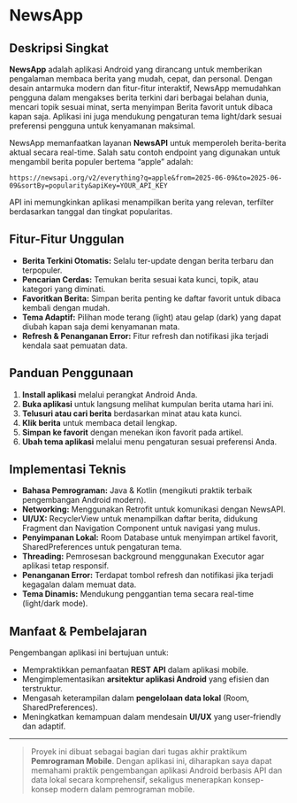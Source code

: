 # NewsApp

## Deskripsi Singkat
**NewsApp** adalah aplikasi Android yang dirancang untuk memberikan pengalaman membaca berita yang mudah, cepat, dan personal. Dengan desain antarmuka modern dan fitur-fitur interaktif, NewsApp memudahkan pengguna dalam mengakses berita terkini dari berbagai belahan dunia, mencari topik sesuai minat, serta menyimpan Berita favorit untuk dibaca kapan saja. Aplikasi ini juga mendukung pengaturan tema light/dark sesuai preferensi pengguna untuk kenyamanan maksimal.

NewsApp memanfaatkan layanan **NewsAPI** untuk memperoleh berita-berita aktual secara real-time. Salah satu contoh endpoint yang digunakan untuk mengambil berita populer bertema “apple” adalah:
```
https://newsapi.org/v2/everything?q=apple&from=2025-06-09&to=2025-06-09&sortBy=popularity&apiKey=YOUR_API_KEY
```
API ini memungkinkan aplikasi menampilkan berita yang relevan, terfilter berdasarkan tanggal dan tingkat popularitas.

## Fitur-Fitur Unggulan
- **Berita Terkini Otomatis:** Selalu ter-update dengan berita terbaru dan terpopuler.
- **Pencarian Cerdas:** Temukan berita sesuai kata kunci, topik, atau kategori yang diminati.
- **Favoritkan Berita:** Simpan berita penting ke daftar favorit untuk dibaca kembali dengan mudah.
- **Tema Adaptif:** Pilihan mode terang (light) atau gelap (dark) yang dapat diubah kapan saja demi kenyamanan mata.
- **Refresh & Penanganan Error:** Fitur refresh dan notifikasi jika terjadi kendala saat pemuatan data.

## Panduan Penggunaan
1. **Install aplikasi** melalui perangkat Android Anda.
2. **Buka aplikasi** untuk langsung melihat kumpulan berita utama hari ini.
3. **Telusuri atau cari berita** berdasarkan minat atau kata kunci.
4. **Klik berita** untuk membaca detail lengkap.
5. **Simpan ke favorit** dengan menekan ikon favorit pada artikel.
6. **Ubah tema aplikasi** melalui menu pengaturan sesuai preferensi Anda.

## Implementasi Teknis
- **Bahasa Pemrograman:** Java & Kotlin (mengikuti praktik terbaik pengembangan Android modern).
- **Networking:** Menggunakan Retrofit untuk komunikasi dengan NewsAPI.
- **UI/UX:** RecyclerView untuk menampilkan daftar berita, didukung Fragment dan Navigation Component untuk navigasi yang mulus.
- **Penyimpanan Lokal:** Room Database untuk menyimpan artikel favorit, SharedPreferences untuk pengaturan tema.
- **Threading:** Pemrosesan background menggunakan Executor agar aplikasi tetap responsif.
- **Penanganan Error:** Terdapat tombol refresh dan notifikasi jika terjadi kegagalan dalam memuat data.
- **Tema Dinamis:** Mendukung penggantian tema secara real-time (light/dark mode).

## Manfaat & Pembelajaran
Pengembangan aplikasi ini bertujuan untuk:
- Mempraktikkan pemanfaatan **REST API** dalam aplikasi mobile.
- Mengimplementasikan **arsitektur aplikasi Android** yang efisien dan terstruktur.
- Mengasah keterampilan dalam **pengelolaan data lokal** (Room, SharedPreferences).
- Meningkatkan kemampuan dalam mendesain **UI/UX** yang user-friendly dan adaptif.

---

> Proyek ini dibuat sebagai bagian dari tugas akhir praktikum **Pemrograman Mobile**. Dengan aplikasi ini, diharapkan saya dapat memahami praktik pengembangan aplikasi Android berbasis API dan data lokal secara komprehensif, sekaligus menerapkan konsep-konsep modern dalam pemrograman mobile.
